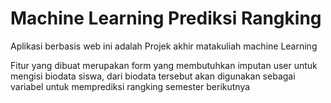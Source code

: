 # Machine Learning Prediksi Rangking
Aplikasi berbasis web ini adalah Projek akhir matakuliah machine Learning 

Fitur yang dibuat merupakan form yang membutuhkan imputan user untuk mengisi biodata siswa, dari biodata tersebut akan digunakan sebagai variabel untuk memprediksi rangking semester berikutnya
